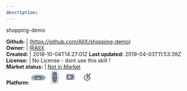 ```yaml
---
description: 
---
```

shopping-demo



**Github:** | (https://github.com/AIIX/shopping-demo)  
**Owner:** | [@AIIX](https://github.com/AIIX)  
**Created:** | 2018-10-04T14:27:01Z  **Last updated:** 2019-04-03T11:53:39Z  
**License:** | No License - dont use this skill !  
**Market status:** | [Not in Market](https://market.mycroft.ai/skill/)  
**Platform:**   ![](.gitbook/assets/mark-1-icon.png)  ![](.gitbook/assets/mark-2-icon.png)  ![](.gitbook/assets/picroft-icon.png)  ![](.gitbook/assets/kde.png)   
